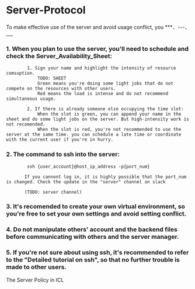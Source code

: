 # Server-Protocol
To make effective use of the server and avoid usage conflict, you
***、---、___
### 1. When you plan to use the server, you'll need to schedule and check the Server_Availability_Sheet:  
            1. Sign your name and highlight the intensity of resource comsuption.  
                TODO: SHEET  
                Green means you're doing some light jobs that do not compete on the resources with other users.   
                Red means the load is intense and do not recommend simultaneous usage.   
                
            2. If there is already someone else occupying the time slot:  
                When the slot is green, you can append your name in the sheet and do some light jobs on the server. But high-intensity work is not recomended.   
                When the slot is red, you're not recommended to use the server at the same time. you can schedule a late time or coordinate with the current user if you're in hurry.  
                
### 2. The command to ssh into the server:
        
            ssh {user_account}@host_ip_address -p{port_num}
            
           If you cannont log in, it is highly possible that the port_num is changed. Check the update in the "server" channel on slack
           
           (TODO: server channel)


### 3. It's recomended to create your own virtual environment, so you're free to set your own settings and avoid setting conflict.
### 4. Do not manipulate others' account and the backend files before communicating with others and the server manager. 
### 5. If you're not sure about using ssh, it's recommended to refer to the "Detailed tutorial on ssh", so that no further trouble is made to other users.

The Server Policy in ICL
